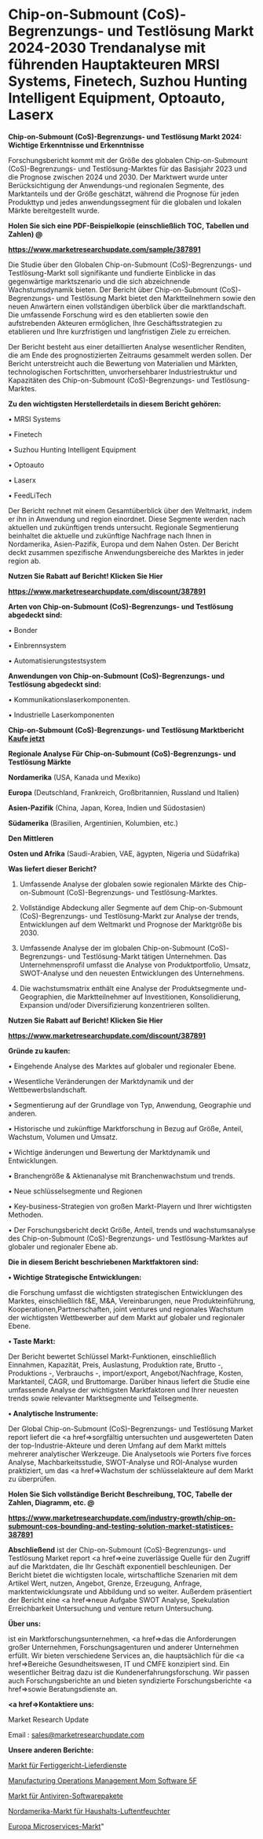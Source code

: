 # Chip-on-Submount (CoS)-Begrenzungs- und Testlösung Markt 2024-2030 Trendanalyse mit führenden Hauptakteuren MRSI Systems, Finetech, Suzhou Hunting Intelligent Equipment, Optoauto, Laserx

<strong>Chip-on-Submount (CoS)-Begrenzungs- und Testlösung Markt 2024: Wichtige Erkenntnisse und Erkenntnisse</strong>

Forschungsbericht kommt mit der Größe des globalen Chip-on-Submount (CoS)-Begrenzungs- und Testlösung-Marktes für das Basisjahr 2023 und die Prognose zwischen 2024 und 2030. Der Marktwert wurde unter Berücksichtigung der Anwendungs-und regionalen Segmente, des Marktanteils und der Größe geschätzt, während die Prognose für jeden Produkttyp und jedes anwendungssegment für die globalen und lokalen Märkte bereitgestellt wurde.



<strong>Holen Sie sich eine PDF-Beispielkopie (einschließlich TOC, Tabellen und Zahlen) @
</strong>

<strong><a href=https://www.marketresearchupdate.com/sample/387891>

<strong>https://www.marketresearchupdate.com/sample/387891</u></font></a></strong></strong>

Die Studie über den Globalen Chip-on-Submount (CoS)-Begrenzungs- und Testlösung-Markt soll signifikante und fundierte Einblicke in das gegenwärtige marktszenario und die sich abzeichnende Wachstumsdynamik bieten. Der Bericht über Chip-on-Submount (CoS)-Begrenzungs- und Testlösung Markt bietet den Marktteilnehmern sowie den neuen Anwärtern einen vollständigen überblick über die marktlandschaft. Die umfassende Forschung wird es den etablierten sowie den aufstrebenden Akteuren ermöglichen, Ihre Geschäftsstrategien zu etablieren und Ihre kurzfristigen und langfristigen Ziele zu erreichen.

Der Bericht besteht aus einer detaillierten Analyse wesentlicher Renditen, die am Ende des prognostizierten Zeitraums gesammelt werden sollen. Der Bericht unterstreicht auch die Bewertung von Materialien und Märkten, technologischen Fortschritten, unvorhersehbarer Industriestruktur und Kapazitäten des Chip-on-Submount (CoS)-Begrenzungs- und Testlösung-Marktes.



<strong>Zu den wichtigsten Herstellerdetails in diesem Bericht gehören:</strong>

• MRSI Systems

• Finetech

• Suzhou Hunting Intelligent Equipment

• Optoauto

• Laserx

• FeedLiTech

Der Bericht rechnet mit einem Gesamtüberblick über den Weltmarkt, indem er ihn in Anwendung und region einordnet. Diese Segmente werden nach aktuellen und zukünftigen trends untersucht. Regionale Segmentierung beinhaltet die aktuelle und zukünftige Nachfrage nach Ihnen in Nordamerika, Asien-Pazifik, Europa und dem Nahen Osten. Der Bericht deckt zusammen spezifische Anwendungsbereiche des Marktes in jeder region ab.



<strong>Nutzen Sie Rabatt auf Bericht! Klicken Sie Hier
</strong>

<strong><a href=https://www.marketresearchupdate.com/discount/387891>https://www.marketresearchupdate.com/discount/387891</b></u></font></strong></a>



<strong>Arten von Chip-on-Submount (CoS)-Begrenzungs- und Testlösung abgedeckt sind:</strong>

• Bonder

• Einbrennsystem

• Automatisierungstestsystem



<strong>Anwendungen von Chip-on-Submount (CoS)-Begrenzungs- und Testlösung abgedeckt sind:</strong>

• Kommunikationslaserkomponenten.

• Industrielle Laserkomponenten



<strong>Chip-on-Submount (CoS)-Begrenzungs- und Testlösung Marktbericht <a href=https://www.marketresearchupdate.com/buynow/387891>Kaufe jetzt</a></strong>



<strong>Regionale Analyse Für Chip-on-Submount (CoS)-Begrenzungs- und Testlösung Märkte</strong>



<strong>Nordamerika</strong> (USA, Kanada und Mexiko)



<strong>Europa</strong> (Deutschland, Frankreich, Großbritannien, Russland und Italien)



<strong>Asien-Pazifik</strong> (China, Japan, Korea, Indien und Südostasien)



<strong>Südamerika</strong> (Brasilien, Argentinien, Kolumbien, etc.)



<strong>Den Mittleren</strong> 

<strong>Osten und Afrika</strong> (Saudi-Arabien, VAE, ägypten, Nigeria und Südafrika)



<strong>Was liefert dieser Bericht?</strong>

1. Umfassende Analyse der globalen sowie regionalen Märkte des Chip-on-Submount (CoS)-Begrenzungs- und Testlösung-Marktes.

2. Vollständige Abdeckung aller Segmente auf dem Chip-on-Submount (CoS)-Begrenzungs- und Testlösung-Markt zur Analyse der trends, Entwicklungen auf dem Weltmarkt und Prognose der Marktgröße bis 2030.

3. Umfassende Analyse der im globalen Chip-on-Submount (CoS)-Begrenzungs- und Testlösung-Markt tätigen Unternehmen. Das Unternehmensprofil umfasst die Analyse von Produktportfolio, Umsatz, SWOT-Analyse und den neuesten Entwicklungen des Unternehmens.

4. Die wachstumsmatrix enthält eine Analyse der Produktsegmente und-Geographien, die Marktteilnehmer auf Investitionen, Konsolidierung, Expansion und/oder Diversifizierung konzentrieren sollten.



<strong>Nutzen Sie Rabatt auf Bericht! Klicken Sie Hier
</strong>

<strong><a href=https://www.marketresearchupdate.com/discount/387891>https://www.marketresearchupdate.com/discount/387891</b></u></font></strong></a>



<strong>Gründe zu kaufen:</strong>

• Eingehende Analyse des Marktes auf globaler und regionaler Ebene.

• Wesentliche Veränderungen der Marktdynamik und der Wettbewerbslandschaft.

• Segmentierung auf der Grundlage von Typ, Anwendung, Geographie und anderen.

• Historische und zukünftige Marktforschung in Bezug auf Größe, Anteil, Wachstum, Volumen und Umsatz.

• Wichtige änderungen und Bewertung der Marktdynamik und Entwicklungen.

• Branchengröße &amp; Aktienanalyse mit Branchenwachstum und trends.

• Neue schlüsselsegmente und Regionen

• Key-business-Strategien von großen Markt-Playern und Ihrer wichtigsten Methoden.

• Der Forschungsbericht deckt Größe, Anteil, trends und wachstumsanalyse des Chip-on-Submount (CoS)-Begrenzungs- und Testlösung-Marktes auf globaler und regionaler Ebene ab.



<strong>Die in diesem Bericht beschriebenen Marktfaktoren sind:</strong>



<strong>• Wichtige Strategische Entwicklungen:</strong>

die Forschung umfasst die wichtigsten strategischen Entwicklungen des Marktes, einschließlich f&amp;E, M&amp;A, Vereinbarungen, neue Produkteinführung, Kooperationen,Partnerschaften, joint ventures und regionales Wachstum der wichtigsten Wettbewerber auf dem Markt auf globaler und regionaler Ebene.



<strong>• Taste Markt:</strong>

Der Bericht bewertet Schlüssel Markt-Funktionen, einschließlich Einnahmen, Kapazität, Preis, Auslastung, Produktion rate, Brutto -, Produktions -, Verbrauchs -, import/export, Angebot/Nachfrage, Kosten, Marktanteil, CAGR, und Bruttomarge. Darüber hinaus liefert die Studie eine umfassende Analyse der wichtigsten Marktfaktoren und Ihrer neuesten trends sowie relevanter Marktsegmente und Teilsegmente.



<strong>• Analytische Instrumente:</strong>

Der Global Chip-on-Submount (CoS)-Begrenzungs- und Testlösung Market report liefert die <a href=>sorgf</a>ältig untersuchten und ausgewerteten Daten der top-Industrie-Akteure und deren Umfang auf dem Markt mittels mehrerer analytischer Werkzeuge. Die Analysetools wie Porters five forces Analyse, Machbarkeitsstudie, SWOT-Analyse und ROI-Analyse wurden praktiziert, um das <a href=>Wachstum</a> der schlüsselakteure auf dem Markt zu überprüfen.



<strong>Holen Sie Sich vollständige Bericht Beschreibung, TOC, Tabelle der Zahlen, Diagramm, etc. @ </strong>

<strong><a href=https://www.marketresearchupdate.com/industry-growth/chip-on-submount-cos-bounding-and-testing-solution-market-statistices-387891>https://www.marketresearchupdate.com/industry-growth/chip-on-submount-cos-bounding-and-testing-solution-market-statistices-387891</a></font></strong>



<strong>Abschließend</strong> ist der Chip-on-Submount (CoS)-Begrenzungs- und Testlösung Market report <a href=>eine</a> zuverlässige Quelle für den Zugriff auf die Marktdaten, die Ihr Geschäft exponentiell beschleunigen. Der Bericht bietet die wichtigsten locale, wirtschaftliche Szenarien mit dem Artikel Wert, nutzen, Angebot, Grenze, Erzeugung, Anfrage, marktentwicklungsrate und Abbildung und so weiter. Außerdem präsentiert der Bericht eine <a href=>neue</a> Aufgabe SWOT Analyse, Spekulation Erreichbarkeit Untersuchung und venture return Untersuchung.



<strong>Über uns:</strong>

 ist ein Marktforschungsunternehmen, <a href=>das</a> die Anforderungen großer Unternehmen, Forschungsagenturen und anderer Unternehmen erfüllt. Wir bieten verschiedene Services an, die hauptsächlich für die <a href=>Bereiche</a> Gesundheitswesen, IT und CMFE konzipiert sind. Ein wesentlicher Beitrag dazu ist die Kundenerfahrungsforschung. Wir passen auch Forschungsberichte an und bieten syndizierte Forschungsberichte <a href=>sowie</a> Beratungsdienste an.



<strong><a href=>Kontaktiere uns:</a></strong>

Market Research Update

Email : sales@marketresearchupdate.com



<strong>Unsere anderen Berichte:</strong>

<a href=https://www.linkedin.com/pulse/ready-to-eat-meal-delivery-service-market-opportunities>Markt für Fertiggericht-Lieferdienste</a>

<a href=https://www.linkedin.com/pulse/manufacturing-operations-management-mom-software-5f>Manufacturing Operations Management Mom Software 5F</a>

<a href=https://www.linkedin.com/pulse/antivirus-software-package-market-size-share-outlook-growth>Markt für Antiviren-Softwarepakete</a>

<a href=https://www.linkedin.com/pulse/north-america-household-dehumidifiers-market>Nordamerika-Markt für Haushalts-Luftentfeuchter</a>

<a href=https://www.linkedin.com/pulse/europe-microservices-market-2023-continues-rapid-growth-c2yyf/>Europa Microservices-Markt</a>"
